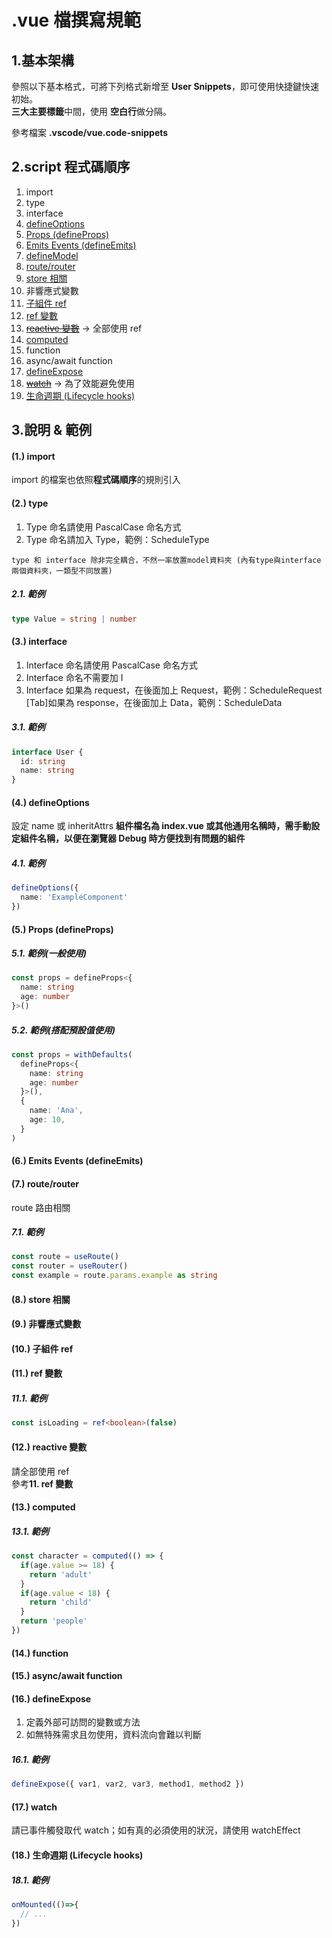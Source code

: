 # .vue 檔撰寫規範

## 1.基本架構

參照以下基本格式，可將下列格式新增至 **User Snippets**，即可使用快捷鍵快速初始。  
**三大主要標籤**中間，使用 **空白行**做分隔。  

參考檔案 **.vscode/vue.code-snippets**

## 2.script 程式碼順序

1. import
2. type
3. interface
4. [defineOptions](https://vue-macros.sxzz.moe/macros/define-options.html)
5. [Props (defineProps)](https://cn.vuejs.org/guide/components/props.html)
6. [Emits Events (defineEmits)](https://cn.vuejs.org/guide/components/events.html#component-events)
7. [defineModel](https://vuejs.org/guide/components/v-model.html)
8. [route/router](https://router.vuejs.org/zh/guide/advanced/composition-api.html#vue-router-%E5%92%8C-%E7%BB%84%E5%90%88%E5%BC%8F-api)
9. [store 相關](https://pinia.vuejs.org/zh/core-concepts/#using-the-store)
10. 非響應式變數
11. [子組件 ref](https://cn.vuejs.org/guide/essentials/template-refs.html#template-refs)
12. [ref 變數](https://cn.vuejs.org/api/reactivity-core.html#ref)
13. ~~[reactive 變數](https://cn.vuejs.org/api/reactivity-core.html#reactive)~~ -> 全部使用 ref 
14. [computed](https://cn.vuejs.org/api/reactivity-core.html#computed)
15. function
16. async/await function
17. [defineExpose](https://vuejs.org/api/sfc-script-setup.html#defineexpose)
18. ~~[watch](https://cn.vuejs.org/api/reactivity-core.html#watch)~~ -> 為了效能避免使用
19. [生命週期 (Lifecycle hooks)](https://cn.vuejs.org/api/composition-api-lifecycle.html)

## 3.說明 & 範例

#### (1.) import

import 的檔案也依照**程式碼順序**的規則引入

#### (2.) type

1. Type 命名請使用 PascalCase 命名方式
2. Type 命名請加入 Type，範例：ScheduleType

`type 和 interface 除非完全耦合，不然一率放置model資料夾 (內有type與interface兩個資料夾，一類型不同放置)`

##### 2.1. 範例

```ts
type Value = string | number
```

#### (3.) interface

1. Interface 命名請使用 PascalCase 命名方式
2. Interface 命名不需要加 I
3. Interface 如果為 request，在後面加上 Request，範例：ScheduleRequest
   [Tab]如果為 response，在後面加上 Data，範例：ScheduleData

##### 3.1. 範例

```ts
interface User {
  id: string
  name: string
}
```

#### (4.) defineOptions

設定 name 或 inheritAttrs
**組件檔名為 index.vue 或其他通用名稱時，需手動設定組件名稱，以便在瀏覽器 Debug 時方便找到有問題的組件**

##### 4.1. 範例

```ts
defineOptions({
  name: 'ExampleComponent'
})
```

#### (5.) Props (defineProps)

##### 5.1. 範例(一般使用)
```ts
const props = defineProps<{
  name: string
  age: number
}>()
```

##### 5.2. 範例(搭配預設值使用)
```ts
const props = withDefaults(
  defineProps<{
    name: string
    age: number
  }>(),
  {
    name: 'Ana',
    age: 10,
  }
)
```

#### (6.) Emits Events (defineEmits)

#### (7.) route/router

route 路由相關

##### 7.1. 範例
```ts
const route = useRoute()
const router = useRouter()
const example = route.params.example as string
```

#### (8.) store 相關

#### (9.) 非響應式變數

#### (10.) 子組件 ref

#### (11.) ref 變數

##### 11.1. 範例
```ts
const isLoading = ref<boolean>(false)
```

#### (12.) reactive 變數

請全部使用 ref  
參考**11. ref 變數**

#### (13.) computed

##### 13.1. 範例
```ts
const character = computed(() => {
  if(age.value >= 18) {
    return 'adult'
  }
  if(age.value < 18) {
    return 'child'
  }
  return 'people'
})
```

#### (14.) function

#### (15.) async/await function

#### (16.) defineExpose

1. 定義外部可訪問的變數或方法
2. 如無特殊需求且勿使用，資料流向會難以判斷

##### 16.1. 範例
```ts
defineExpose({ var1, var2, var3, method1, method2 })
```

#### (17.) watch

請已事件觸發取代 watch；如有真的必須使用的狀況，請使用 watchEffect

#### (18.) 生命週期 (Lifecycle hooks)

##### 18.1. 範例
```ts
onMounted(()=>{
  // ...
})
```